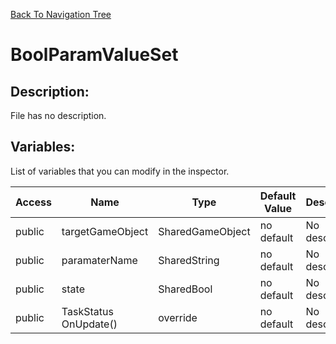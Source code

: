 [Back To Navigation Tree](https://wesleywh.github.io/githubpages/docs/navigation.html)
# BoolParamValueSet

## Description:
File has no description.

## Variables:
List of variables that you can modify in the inspector.

|Access|Name|Type|Default Value|Description|
|---|---|---|---|---|
|public|targetGameObject|SharedGameObject|no default|No description.|
|public|paramaterName|SharedString|no default|No description.|
|public|state|SharedBool|no default|No description.|
|public|TaskStatus OnUpdate()|override|no default|No description.|
